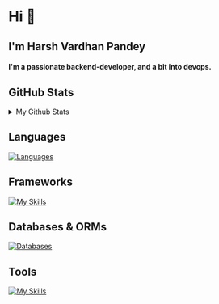 <h1>Hi 👋</h1>
<h2>I'm Harsh Vardhan Pandey</h2>

<h4 >
  I'm a passionate backend-developer, and a bit into devops.
</h4>

<h2>GitHub Stats</h2>
<details>
<summary> 
My Github Stats
</summary>

![Harsh's Github Stats](https://github-readme-stats.vercel.app/api?username=geekyharsh05&show=reviews,prs_merged,prs_merged_percentage_icons=true&hide_title=true&count_private=true&theme=dark)


</details>

## Languages

[![Languages](https://skillicons.dev/icons?i=js,ts,java,go)](https://skillicons.dev)

## Frameworks

[![My Skills](https://go-skill-icons.vercel.app/api/icons?i=express,react,next,tailwindcss,hono)](https://skillicons.dev)


## Databases & ORMs

[![Databases](https://skillicons.dev/icons?i=mongodb,postgres,redis,prisma)](https://skillicons.dev)

## Tools

[![My Skills](https://skillicons.dev/icons?i=linux,git,docker,aws,nginx,supabase,githubactions)](https://skillicons.dev)


<!-- Github Stats, coding streak, Most used languages analytics-->
<!-- <p align="center">
<img src="https://github-readme-stats.vercel.app/api?username=geekyharsh05&show_icons=true&include_all_commits=true&count_private=true&theme=jolly&layout=compact" alt="GitHub Stats for MishManners" width="450"/>
<img src="https://github-readme-streak-stats.herokuapp.com?user=geekyharsh05&theme=jolly" width="450"/>
<img src="https://github-readme-stats.vercel.app/api/top-langs?username=geekyharsh05&show_icons=true&locale=en&layout=compact&theme=jolly" alt="Most Used Languages analytics" width="450"/>
</p> 

<p align="left"> 
  <h3>Visitor Count</h3>
  <img src="https://profile-counter.glitch.me/geekyharsh05/count.svg" />
</p>
-->
<!--
**geekyharsh05/geekyharsh05** is a ✨ _special_ ✨ repository because its `README.md` (this file) appears on your GitHub profile.

Here are some ideas to get you started:

- 🔭 I’m currently working on ...
- 🌱 I’m currently learning ...
- 👯 I’m looking to collaborate on ...
- 🤔 I’m looking for help with ...
- 💬 Ask me about ...
- 📫 How to reach me: ...
- 😄 Pronouns: ...
- ⚡ Fun fact: ...
-->
